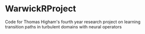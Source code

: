 # WarwickRProject
Code for Thomas Higham's fourth year research project on learning transition paths in turbulent domains with neural operators
